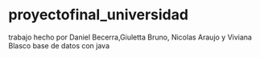 # proyectofinal_universidad
trabajo hecho por Daniel Becerra,Giuletta Bruno, Nicolas Araujo y Viviana Blasco base de datos con java
